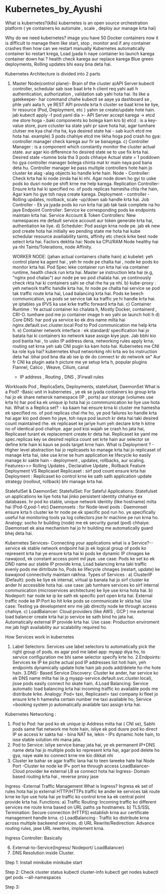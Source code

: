 # Kubernetes_by_Ayushi
What is kubernetes?(k8s)
 kubernetes is an open source orchestration platform ( ye containers ko automate , scale , deploy aur manage krta hai)

 Why do we need kubernetes?
 image you have 50 Docker containers now it is difficult to manage them like start, stop , monitor and if any container crashes then how can we restart manually
 Kubernetes automatically container ko restart krega, Load jyada h naye container ko launch karega 
 container down hai ? health check karega aur replace karega
 Blue green deployments, Rolling updates bhi easy bna deta hai.

Kubernetes Architecture is divided into 2 parts
1. Master Node(control plane)- Brain of the cluster
   a)API Server:kubectl controller, schedular sab isse baat krte h client req yahi aati h authentication, authorization , validation sab yahi hota hai.
    Its like a gatekeeper- har command chahe kubectl se aaye ya dashboard se , phle yahi aata h, ye REST API provide krta h cluster se baat krne ke liye, hr resource (Pod, Deployment, etc ) yahin se create/update hote hain.
   jab kubectl apply -f pod.yaml dia >- API Server accept karega -> etcd me store hoga -.baki components ko bolega kam kro
   b) etcd : is a key-value store, pure ccluster ka state yahi pr save hota hai, agar tumhare clutser me kya chal rha ha, kya desired state hai - sab kuch etcd me hota hai.
   example) 3 pods chahiye etcd me likha hoga
    pod crash ho gya: controller manager check karega aur fir se banayega.
   c) Controller Manager : is a component which constantly monitor the cluster actual state. aur agar kio difference ho desired state se to use fix krta hai.
    Desired state =tumne bola tha 3 pods chhaiye
    Actual state = 1 poddown ho gya
    controller manager bolega chinta mat kr main naya pod bana deta hu.
   Controller manager ke pass multiple controllers hote hain jo cluster ke alag -alag objects ko handle krte hain.
   Node - Controller: Check krta hai ki node zinda hai ki nhi. Agar node down ho gyi to uske pods ko dusri node pe shift krne me help karega.
   Replication Controller- Ensure krta hai ki specified no. of pods replicas hamesha chla rhe hain, Agar kam ho gye toh naya create karega.
   Deployment - controller - Rolling updates, roolback, scale -up/down sab handle krta hai.
   Job Controller - Ek ya jyada pods ko run krta hai jab tak task complete na ho jaye
   Endpoint Controller: Service ke corresponding pods ke endpoints maintain krta hai.
   Service Account & Token Controllers: New namespaces me default service account aur token generate krta hai, authentiation ke liye.
   d) Scheduler: Pod assign krna node pe. jab ek new pod create hota hai initially wo pending state me hota hai kube schedular resource availiability taints, affinity etc check krke best node select krta hai.
   Factors dekhta hai: Node ka CPU/RAM
                       Node healthy hai ya nhi
                       Taints/Tolerations, node Affinity.

   WORKER NODE: (jahan actual containers chalte hain)
   a) kubelet: yeh control plane ka agent hai , yeh hr node pe chalta hai , node ke pods ko monitor krta hai. Pod Spec leke container run krta hai via container runtime, health check run krta hai.
   Master se instruction leta hai (e.g, "nginx pod chalao") aur node pe wo pod chalata hai.
   ye continously check rkta hai ki containers sahi se chal rhe ha ya nhi.
   b) kube-proxy : yeh network traffic handle krta hai, hr node pe chalta hai service se pod tak traffic route krta hai, Load balancing krta hai.
   Pods ke beech communication, ya pods se service tak ka traffic ye hi handle krta hai.
   ye iptables ya IPVS ka use krke traffic forward krta hai.
   c) Container Runtime : Ye actual container ko chalata h, Mostly Docker, containerd , CRI-O.
     tumhare pod me jo container image h wo yahi se launch hoti h
   d) Core DNS: har pod ya service ko ek dns name milta hai
   nginx.default.svc.cluster.local
   Pod to Pod communication me help krta h.
   e) Container network interface : ek standard/ specification hai jo batata hai ki containers ko network kase assign kiye jaye.
   Jab bbhi kio pod banta hai , to usko IP address dena, networking rules apply krna, routing set krna yeh sab CNI pugin ka kam hota hai.
   Kubernetes me CNI ka role kya hai?
   kubernetes khud networking nhi krta wo bs instruction deta hai :bhai pod bna dia ab ise ip de do connect kr do network se" Aur fr CNI ka plugin aata h picture me ye setup krta h, popular plugins Flannel, Calico , Weave, Cilium, canal
   - IP address  ,  Routing  ,  DNS  ,  ]Firwall rules

 Workloads
 Pod , ReplicaSets, Deployments, statefulset, DaemonSet 
 What is a Pod? -Basic unit in kubernetes , ye ek se jyada containers ko group krta hai jo ek share netwrok namespace (IP , ports) aur storage (volumes use krta h) har pod ka ek unique ip hota hai jo commmunication ke liye use hota hai.
 What is a Replica set? - ka kaam hai ensure krna ki cluster me hamesha ek specified no. of pod replicas chal rhe ho, ye pod failures ko handle krta hai agar kio pod down ho jaye, toh naya pod launch kr deta hai taki desired count maintained rhe.
                         ek replicaset ke jariye hum yeh declare krte h kitne no of identical pod chahiye. agar pod kisi wajah se crash ho jata hai, Replicaset turant ek replacement create kr deta hai.
                         Replicaset ke yaml me spec.replicas key se desired replica count set krte hain aur selector se define krte hain ki kaun se pods target krne hain.
What is Deployment ? - Higher level abstraction hai jo replicasets ko manage krta hai jo replicaset of manage krta hai, iske use krne se hum application ke lifecycle ko easily manage kr sakte hain - deployment , updates, rollbacks, aur scaling.
                     Features>>> Rolling Updates , Declarative Update , Rollback Feature
Deployment VS Replicaset
Replicaset : sirf pod count ensure krta hai
Deployment : Replicaset ko control krne ke sath sath application update strategy (roollout, rollback) bhi manage krta hai.

StatefulSet & DaemonSet:
StatefulSet: For Sateful Applications: Statefulset un applications ke liye hota hai jinko persistent identity chhahiye ex databases. hr pod ko stable, unique network identity (like hostname) milta hai (Pod-0,pod-1 etc)
Daemonsets : for Node-level pods : Daemonset ensure krta h cluster ke hr node pe ek specific pod run ho. ye specifically useful hai monitoring tools ya log collectors jise hr machine pe run krna ho.
Analogy: socho hr building (node) me ek security gurad (pod) chhaiye. Daemonset ek aisa mechanism hai jo hr building me automatically guard bhej deta hai. 

Kubernetes Services- Connecting your applications
what is a Service?--service ek stable network endpoint hai jo ek logical group of pods ko represent krta hai ye ensure krta hai ki pods ke dynamic IP chnages ke nawajood, ek constant access point mil jaye.
use case: Pods ke set ko ek DND name aur stable IP provide krna, Load balancing krna taki traffic evenly pods me dirtribute ho, Pods ke lifecycle chnages (restart, update) ke bawajood connectivity maintain rakhna.
Types of Services :
a) ClusterIP (Default): pods ke liye ek internal, virtual ip banata hai jo sirf cluster ke ander hi accessible hota hai.
use case: jab tumhare services ko sirf internal communication (microservices architecture) ke liye use krna hota hai.
b) Nodeport: har node ke ip ke sath ek specific port open krta hai.
External traffic node ke IP:Port ko hit krke pods se communicate kr skta hai.
Use case: Testing ya development env me jab directly node ke through access chahiye.
c) LoadBalancer: Cloud providers (like AWS , GCP ) me external load balancer create krta hai jo service ke sath bind ho jata hai.
Automatically external IP provide krta  hai.
Use case: Production enviroment me jab high availability aur scalability required ho.

How Services work in kubernetes
1. Label Selectors:
   Services use label selectors to automatically pick the right group of pods. ex agar pod me label app: myapp diya ho, to service configuration me bhi same selector specify krte ho.
2.Endpoints:
   Services ke IP ke piche actual pod IP addresses list hoti hain, yeh endpoints dynamically update hote hain jab pods add/delete ho rhe hote hain.
3.DNS- Based Service Discovery:
   Cluster ke ander, har service ko ek DNS name milta hai (e.g myapp-service.default.svc.cluster.local), jisse pods easily connect ho skate hain.
4.Load Balancing:
   Service automatic load balancing krta hai incoming traffic ko available pods me distribute krke.
   Analogy: Pod= taxi, Replicaset= taxi company ki fleet jo ensure krte h hamesha certain number me taxi available ho, Service =booking system jo automatically available taxi assign krta hai.

Kubernetes Networking : 
1. Pod to Pod:
    har pod ko ek unique ip Address milta hai ( CNI se),  Sabhi pods same flat network me hote hain, isliye ek pod dusre pod ko direct IP se access kr sakta hai - bina NAT ke, lekin - IPs dynamic hote hain, to isse stable solution nhi mana jata.
2. Pod to Service:
   isliye service banay jata hai, ye ek permanent IP+DNS name deta hai jo multiple pods ko represent krta hai, agar pod delete ho gya, naye wale ko connect krne me kio dikkat nhi
3. Cluster ke bahar se agar traffic lana hai to teen tareeke hate hai
   Node Port -Cluster ke node ke IP+ port ke through access
   LoadBalancer- Cloud provider ke external LB se connect hota hai
   Ingress- Domain based routing krta hai , reverse proxy jase

Ingress -External Traffic Management
   What is Ingress? Ingress ek set of rules hota hai jo external HTTP/HTTPs traffic ke ander ke services tak route krne ke liye use hota hai
    ye traffic ko control krne ka ek central point provide krta hai.
   Functions:
   a) Traffic Routing: Incoming traffic ko different services me route krna based on URL paths ya hostnames.
   b) TLS/SSL Termination: Secure connection (HTTPS) establish krna aur certificate management handle krna.
   c) LoadBalancing : Traffic ko distribute krna across multiple backeend services.
   d) URL Rewrite/Redirection: Advance routing rules, jase URL rewrites, implement krna.

Ingress Controller: Basically    

   
       
   
6. External-to-Service(Ingress/ Nodeport/ LoadBalancer)
7. DNS Resolution inside Cluster.
     
    
    
   
   
   
    
   
   
Step 1: Install minikube
        minikube start

Step 2: Check cluster status
        kubectl cluster-info
        kubectl get nodes
        kubectl get pods --all-namespaces

Step 3: 
        
